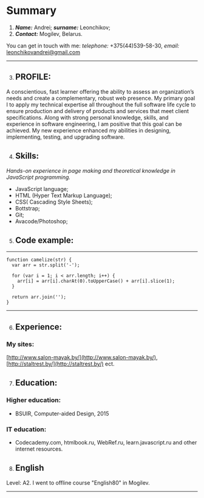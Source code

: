 # **Summary**

1. ***Name:*** Andrei; ***surname:*** Leonchikov;
2. ***Contact:***  Mogilev, Belarus.

You can get in touch with me: 
*telephone:* +375(44)539-58-30, 
*email:* leonchikovandrei@gmail.com

***

3.  ## PROFILE:
A conscientious, fast learner offering the ability to assess an organization’s needs and create a complementary, robust web presence. My primary goal I to apply my technical expertise all throughout the full software life cycle to ensure production and delivery of products and services that meet client specifications. Along with strong personal knowledge, skills, and experience in software engineering, I am positive that this goal can be achieved. My new experience enhanced my abilities in designing, implementing, testing, and upgrading software.  


4.  ## Skills:
*Hands-on experience in page making and theoretical knowledge in JavaScript programming.*
* JavaScript language;
* HTML (Hyper Text Markup Language);
* CSS( Cascading Style Sheets);
* Bottstrap;
* Git;
* Avacode/Photoshop;

5.  ## Code example:

***
   
    function camelize(str) {
      var arr = str.split('-');

      for (var i = 1; i < arr.length; i++) {
        arr[i] = arr[i].charAt(0).toUpperCase() + arr[i].slice(1);
      }

      return arr.join('');
    }

***


6.  ## Experience:
### My sites: 
[http://www.salon-mayak.by/](http://www.salon-mayak.by/), [http://staltrest.by/](http://staltrest.by/) ect.

7.  ## Education:
### Higher education:
* BSUIR, Computer-aided Design, 2015 
### IT education:
* Codecademy.com, htmlbook.ru, WebRef.ru, learn.javascript.ru and other internet resources.

8.  ## English 
Level: A2. I went to offline course "English80" in Mogilev.

***

